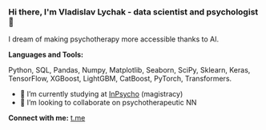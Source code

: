 ### Hi there, I'm Vladislav Lychak - data scientist and psychologist 👋

I dream of making psychotherapy more accessible thanks to AI.

**Languages and Tools:**

Python, SQL, Pandas, Numpy, Matplotlib, Seaborn, SciPy, Sklearn, Keras, TensorFlow, XGBoost, LightGBM, CatBoost, PyTorch, Transformers.

- 🌱 I’m currently studying at [InPsycho](https://inpsycho.ru/) (magistracy)
- 👯 I’m looking to collaborate on psychotherapeutic NN

**Connect with me:** [t.me](https://t.me/vladislav_lychak)

